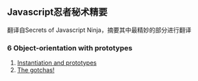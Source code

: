 ## Javascript忍者秘术精要
翻译自Secrets of Javascript Ninja，摘要其中最精妙的部分进行翻译

### 6 Object-orientation with prototypes

1. [Instantiation and prototypes](https://github.com/flybywind/SecretsOfJavaScriptNinja/blob/master/Object-orientation%20with%20prototypes/6.1.md)
2. [The gotchas!](https://github.com/flybywind/SecretsOfJavaScriptNinja/blob/master/Object-orientation%20with%20prototypes/6.2.md)

